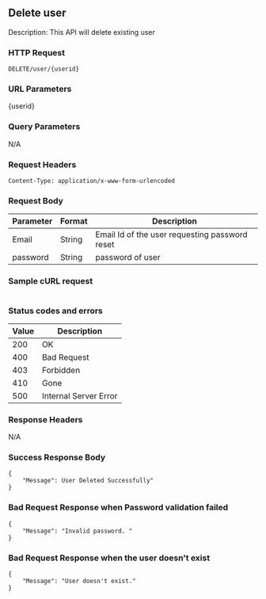 ## Delete user
Description: This API will delete existing user

### HTTP Request
`DELETE/user/{userid}`

### URL Parameters
{userid}

### Query Parameters
N/A


### Request Headers
```
Content-Type: application/x-www-form-urlencoded
```

### Request Body
| Parameter | Format | Description                                    |
|-----------|--------|------------------------------------------------|
| Email     | String | Email Id of the user requesting password reset |
| password  | String | password of user                               |


### Sample cURL request
```

```

### Status codes and errors
| Value | Description           |
|-------|-----------------------|
| 200   | OK                    |
| 400   | Bad Request           |
| 403   | Forbidden             |
| 410   | Gone                  |
| 500   | Internal Server Error |

### Response Headers
N/A

### Success Response Body
```
{
    "Message": User Deleted Successfully"
}
```

### Bad Request Response when Password validation failed
```
{
    "Message": "Invalid password. "
}
```

### Bad Request Response when the user doesn't exist
```
{
    "Message": "User doesn't exist."
}
```